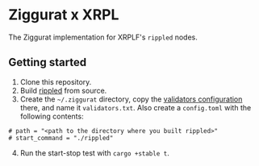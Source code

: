 # Ziggurat x XRPL

The Ziggurat implementation for XRPLF's `rippled` nodes.

## Getting started

1. Clone this repository.
2. Build [rippled](https://github.com/XRPLF/rippled) from source.
3. Create the `~/.ziggurat` directory, copy the [validators configuration](https://github.com/XRPLF/rippled/blob/develop/cfg/validators-example.txt) there, and name it `validators.txt`. Also create a `config.toml` with the following contents:
```
# path = "<path to the directory where you built rippled>"
# start_command = "./rippled"
```
4. Run the start-stop test with `cargo +stable t`.

